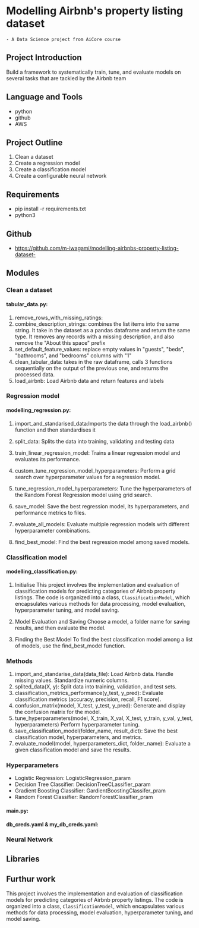 
#  Modelling Airbnb's property listing dataset
    - A Data Science project from AiCore course

## Project Introduction
Build a framework to systematically train, tune, and evaluate models on several tasks that are tackled by the Airbnb team

## Language and Tools
- python
- github
- AWS

## Project Outline
1. Clean a dataset
2. Create a regression model
3. Create a classification model
4. Create a configurable neural network


## Requirements
- pip install -r requirements.txt
- python3 

## Github
- https://github.com/m-iwagami/modelling-airbnbs-property-listing-dataset-

## Modules

### Clean a dataset
#### tabular_data.py: 
1. remove_rows_with_missing_ratings:
2. combine_description_strings: combines the list items into the same string. It take in the dataset as a pandas dataframe and return the same type. It removes any records with a missing description, and also remove the "About this space" prefix
3. set_default_feature_values: replace empty values in "guests", "beds", "bathrooms", and "bedrooms" columns with "1"
4. clean_tabular_data: takes in the raw dataframe, calls 3 functions sequentially on the output of the previous one, and returns the processed data.
5. load_airbnb: Load Airbnb data and return features and labels

### Regression model
#### modelling_regression.py:
1. import_and_standarised_data:Imports the data through the load_airbnb() function and then standardises it

2. split_data: Splits the data into training, validating and testing data
3. train_linear_regression_model: Trains a linear regression model and evaluates its performance.

4. custom_tune_regression_model_hyperparameters: Perform a grid search over hyperparameter values for a regression model.
5. tune_regression_model_hyperparameters: Tune the hyperparameters of the Random Forest Regression model using grid search.
6. save_model: Save the best regression model, its hyperparameters, and performance metrics to files.
7. evaluate_all_models: Evaluate multiple regression models with different hyperparameter combinations.
8. find_best_model: Find the best regression model among saved models.


### Classification model
#### modelling_classification.py:
1. Initialise
This project involves the implementation and evaluation of classification models for predicting categories of Airbnb property listings. The code is organized into a class, `ClassificationModel`, which encapsulates various methods for data processing, model evaluation, hyperparameter tuning, and model saving. 

2. Model Evaluation and Saving
Choose a model, a folder name for saving results, and then evaluate the model.

3. Finding the Best Model
To find the best classification model among a list of models, use the find_best_model function.

### Methods
1. import_and_standarise_data(data_file): Load Airbnb data. Handle missing values. Standardize numeric columns.
2. splited_data(X, y): Split data into training, validation, and test sets.
3. classification_metrics_performance(y_test, y_pred): Evaluate classification metrics (accuracy, precision, recall, F1 score).
4. confusion_matrix(model, X_test, y_test, y_pred): Generate and display the confusion matrix for the model.
5. tune_hyperparameters(model, X_train, X_val, X_test, y_train, y_val, y_test, hyperparameters) Perform hyperparameter tuning.
6. save_classification_model(folder_name, result_dict): Save the best classification model, hyperparameters, and metrics.
7. evaluate_model(model, hyperparameters_dict, folder_name): Evaluate a given classification model and save the results.

### Hyperparameters

- Logistic Regression: LogisticRegression_param
- Decision Tree Classifier: DecisionTreeCLassifier_param
- Gradient Boosting Classifier: GardientBoostingClassifer_pram
- Random Forest Classifier: RandomForestClassifier_pram

#### main.py:

#### db_creds.yaml & my_db_creds.yaml:


### Neural Network


## Libraries


## Furthur work
This project involves the implementation and evaluation of classification models for predicting categories of Airbnb property listings. The code is organized into a class, `ClassificationModel`, which encapsulates various methods for data processing, model evaluation, hyperparameter tuning, and model saving.
